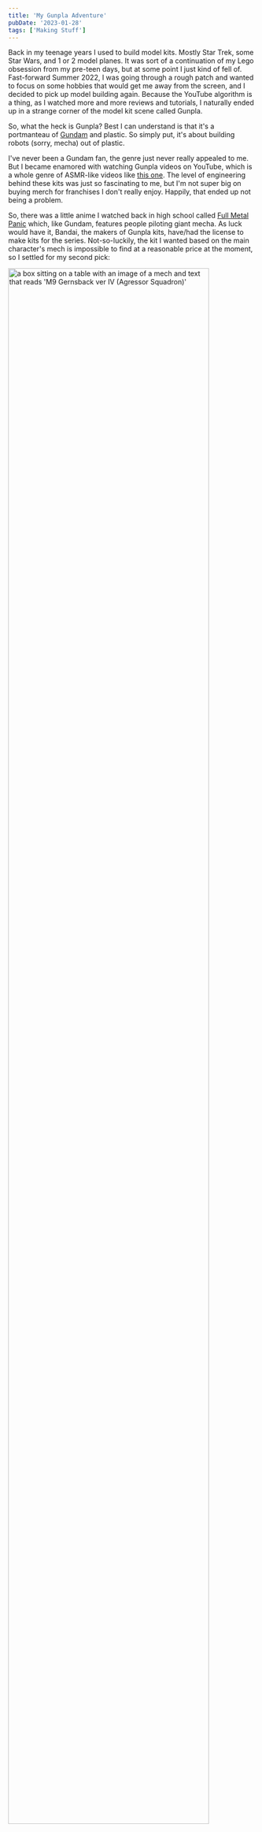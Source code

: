 ```yaml
---
title: 'My Gunpla Adventure'
pubDate: '2023-01-28'
tags: ['Making Stuff']
---
```


Back in my teenage years I used to build model kits. Mostly Star Trek, some Star Wars, and 1 or 2 model planes. It was sort of a continuation of my Lego obsession from my pre-teen days, but at some point I just kind of fell of. Fast-forward Summer 2022, I was going through a rough patch and wanted to focus on some hobbies that would get me away from the screen, and I decided to pick up model building again. Because the YouTube algorithm is a thing, as I watched more and more reviews and tutorials, I naturally ended up in a strange corner of the model kit scene called Gunpla.

So, what the heck is Gunpla? Best I can understand is that it's a portmanteau of [Gundam](https://en.wikipedia.org/wiki/Gundam) and plastic. So simply put, it's about building robots (sorry, mecha) out of plastic.

I've never been a Gundam fan, the genre just never really appealed to me. But I became enamored with watching Gunpla videos on YouTube, which is a whole genre of ASMR-like videos like [this one](https://www.youtube.com/watch?v=Nq88NAAD25k). The level of engineering behind these kits was just so fascinating to me, but I'm not super big on buying merch for franchises I don't really enjoy. Happily, that ended up not being a problem.

So, there was a little anime I watched back in high school called [Full Metal Panic](https://en.wikipedia.org/wiki/Full_Metal_Panic!) which, like Gundam, features people piloting giant mecha. As luck would have it, Bandai, the makers of Gunpla kits, have/had the license to make kits for the series. Not-so-luckily, the kit I wanted based on the main character's mech is impossible to find at a reasonable price at the moment, so I settled for my second pick:

<img src="/media/gunpla/box.jpg" width="90%" alt="a box sitting on a table with an image of a mech and text that reads 'M9 Gernsback ver IV (Agressor Squadron)'" />

So, with the kit in hand, I opened the box and was greeted by a handful of plastic pouches containing what seemed like a thousand parts connected on plastic sprues in a variety of blues and grays. I took out the contents and perused through the included instructions, which read very much like it was designed by Ikea, if Ikea sold miniature giant robots. The writing was all in Japanese, but the illustrations were enough to guide one through the process no matter what language they can read.

<img src="/media/gunpla/all-the-parts.jpg" width="90%" alt="neatly piled plastic sprues sorted by color, an instruction booklet, and a model of R2-D2 lurking in the corner" />

Separating the individual pieces from each sprue was pretty painless. They came off very cleanly and I barely had to use my handy hobby knife to clean up bits of excess plastic, and when I did it cut through like butter. Not a drop of glue was needed, everything snapped together perfectly. I struggled a bit with the smaller parts (of which there were plenty), and there were a couple seemingly microscopic stickers I had to apply, so my iFixIt tweezers came in handy quite a few times.

After a couple hours, I had a pretty sweet looking miniature mecha.

<img src="/media/gunpla/final.jpg" width="90%" alt="the finished model, standing tall, and holding a scary looking gun" />

Putting it together, I was just so amazed by the level of engineering that went into this kit. Putting it all together, I could tell someone put a lot of care and attention into designing this thing, rivaling some of the Lego kits I've built, from the near-seamless fit of all the pieces, to the various types of joints enabling a quite frankly insane level of pose-ability for something this size.

I had a lot of fun doing this, and it was cool to see what this little subculture of model building is like. Would I build another one? For sure, but I don't think it will be a regular thing for me because of how expensive it could get. This kit cost me around $50, and I tend to go hard on stuff like this (see my obscene collection of 2016-2017-era Magic The Gathering cards), so I could see myself spending way too much money on this if I'm not careful.

I'm sure I'll get another kit eventually, but in the meantime there's a seemingly infinite number of those ASMR-style assembly videos, so I can marvel at the the engineering behind these kits second-hand for now.
